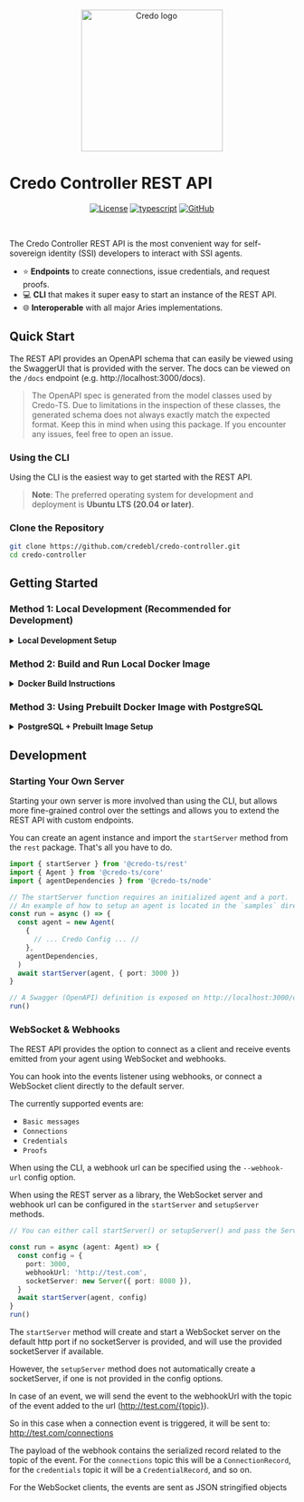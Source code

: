 <p align="center">
  <br />
  <img
    alt="Credo logo"
    src="https://raw.githubusercontent.com/openwallet-foundation/credo-ts/main/images/credo-logo.png"
    height="250px"
  />
</p>

# Credo Controller REST API

<p align="center">
  <a
    href="https://raw.githubusercontent.com/hyperledger/aries-framework-javascript-ext/main/LICENSE"
    ><img
      alt="License"
      src="https://img.shields.io/badge/License-Apache%202.0-blue.svg"
  /></a>
  <a href="https://www.typescriptlang.org/"
    ><img
      alt="typescript"
      src="https://img.shields.io/badge/%3C%2F%3E-TypeScript-%230074c1.svg"
  /></a>
  <a href="https://github.com/credebl/credo-controller"
    ><img
      alt="GitHub"
      src="https://img.shields.io/github/stars/credebl/credo-controller?style=social"
  /></a>
</p>
<br />

The Credo Controller REST API is the most convenient way for self-sovereign identity (SSI) developers to interact with SSI agents.

- ⭐ **Endpoints** to create connections, issue credentials, and request proofs.
- 💻 **CLI** that makes it super easy to start an instance of the REST API.
- 🌐 **Interoperable** with all major Aries implementations.

## Quick Start

The REST API provides an OpenAPI schema that can easily be viewed using the SwaggerUI that is provided with the server. The docs can be viewed on the `/docs` endpoint (e.g. http://localhost:3000/docs).

> The OpenAPI spec is generated from the model classes used by Credo-TS. Due to limitations in the inspection of these classes, the generated schema does not always exactly match the expected format. Keep this in mind when using this package. If you encounter any issues, feel free to open an issue.

### Using the CLI

Using the CLI is the easiest way to get started with the REST API.

> **Note**: The preferred operating system for development and deployment is **Ubuntu LTS (20.04 or later)**.

### Clone the Repository

```sh
git clone https://github.com/credebl/credo-controller.git
cd credo-controller
```

## Getting Started

### Method 1: Local Development (Recommended for Development)

<details>
<summary><strong>Local Development Setup</strong></summary>

#### Prerequisites
- Node.js version **18.19.0** (tested and recommended)
- Yarn package manager

> **Note**: This project requires Node.js 18.19.0. It has been tested and may not work properly with newer versions like Node.js 24.x.

> **Compatibility**: While Node.js 18.19.0 is recommended, the project should also work with Node.js versions >20 (major versions). However, thorough testing is recommended when using newer Node.js versions.

#### Steps

1. **Install dependencies:**
   ```sh
   yarn install
   ```

2. **Build the project:**
   ```sh
   yarn build
   ```

3. **Start development server:**
   ```sh
   yarn dev
   ```

The application will start in development mode with hot reloading enabled.

</details>

### Method 2: Build and Run Local Docker Image

<details>
<summary><strong>Docker Build Instructions</strong></summary>

If you want to build your own Docker image locally and run it:

#### Steps

1. **Build the Docker image:**
   ```sh
   docker build -t credo-controller:local .
   ```

2. **Run the container:**
   ```sh
   docker run --network host \
     -v "$(pwd)/samples/cliConfig.json:/app/cliConfig.json" \
     credo-controller:local --config /app/cliConfig.json
   ```

This method gives you full control over the Docker build process and allows you to customize the image as needed.

> **OS Compatibility**: This containerized method has been tested and works on **WSL**, **Ubuntu**, and **Fedora**. It should work on any system with Docker support.

</details>

### Method 3: Using Prebuilt Docker Image with PostgreSQL

<details>
<summary><strong>PostgreSQL + Prebuilt Image Setup</strong></summary>

This method uses the official prebuilt Docker image with a PostgreSQL database setup.

#### Prerequisites

First, you need to add these required parameters to `samples/cliConfig.json`:

```json
{
  // ...existing configuration...
  "walletConnectTimeout": 30,
  "walletMaxConnections": 90,
  "walletIdleTimeout": 30
  // ...rest of configuration...
}
```

> **Note**: These parameters are required to avoid wallet connection errors when using PostgreSQL.

#### Steps

1. **Start PostgreSQL database:**
   ```sh
   docker run --name credo-postgres -d \
     -e POSTGRES_DB=postgres \
     -e POSTGRES_USER=postgres \
     -e POSTGRES_PASSWORD=postgres \
     -p 5432:5432 \
     postgres:13
   ```

2. **Run the Credo Controller:**
   ```sh
   docker run --network host \
     -v "$(pwd)/samples/cliConfig.json:/app/cliConfig.json" \
     ghcr.io/credebl/credo-controller:latest \
     --config /app/cliConfig.json
   ```

This method uses the official prebuilt image and connects to your local PostgreSQL instance.

> **OS Compatibility**: This containerized method has been tested and works on **WSL**, **Ubuntu**, and **Fedora**. It should work on any system with Docker support.

#### Alternative: Using .env File

The repository includes an agent environment sample file. For a quick start:

1. **Rename the sample environment file:**
   ```sh
   cp .env.sample .env  # (if available in the repository)
   ```

2. **Run using the binary directly:**
   ```sh
   yarn build
   ./bin/afj-rest.js --config ./samples/cliConfig.json
   ```

</details>

## Development

### Starting Your Own Server

Starting your own server is more involved than using the CLI, but allows more fine-grained control over the settings and allows you to extend the REST API with custom endpoints.

You can create an agent instance and import the `startServer` method from the `rest` package. That's all you have to do.

```ts
import { startServer } from '@credo-ts/rest'
import { Agent } from '@credo-ts/core'
import { agentDependencies } from '@credo-ts/node'

// The startServer function requires an initialized agent and a port.
// An example of how to setup an agent is located in the `samples` directory.
const run = async () => {
  const agent = new Agent(
    {
      // ... Credo Config ... //
    },
    agentDependencies,
  )
  await startServer(agent, { port: 3000 })
}

// A Swagger (OpenAPI) definition is exposed on http://localhost:3000/docs
run()
```

### WebSocket & Webhooks

The REST API provides the option to connect as a client and receive events emitted from your agent using WebSocket and webhooks.

You can hook into the events listener using webhooks, or connect a WebSocket client directly to the default server.

The currently supported events are:

- `Basic messages`
- `Connections`
- `Credentials`
- `Proofs`

When using the CLI, a webhook url can be specified using the `--webhook-url` config option.

When using the REST server as a library, the WebSocket server and webhook url can be configured in the `startServer` and `setupServer` methods.

```ts
// You can either call startServer() or setupServer() and pass the ServerConfig interface with a webhookUrl and/or a WebSocket server

const run = async (agent: Agent) => {
  const config = {
    port: 3000,
    webhookUrl: 'http://test.com',
    socketServer: new Server({ port: 8080 }),
  }
  await startServer(agent, config)
}
run()
```

The `startServer` method will create and start a WebSocket server on the default http port if no socketServer is provided, and will use the provided socketServer if available.

However, the `setupServer` method does not automatically create a socketServer, if one is not provided in the config options.

In case of an event, we will send the event to the webhookUrl with the topic of the event added to the url (http://test.com/{topic}).

So in this case when a connection event is triggered, it will be sent to: http://test.com/connections

The payload of the webhook contains the serialized record related to the topic of the event. For the `connections` topic this will be a `ConnectionRecord`, for the `credentials` topic it will be a `CredentialRecord`, and so on.

For the WebSocket clients, the events are sent as JSON stringified objects
